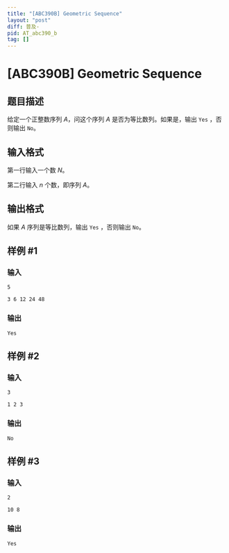 ```yaml
---
title: "[ABC390B] Geometric Sequence"
layout: "post"
diff: 普及-
pid: AT_abc390_b
tag: []
---
```


# [ABC390B] Geometric Sequence

## 题目描述

给定一个正整数序列 $A$，问这个序列 $A$ 是否为等比数列。如果是，输出 `Yes` ，否则输出 `No`。

## 输入格式

第一行输入一个数 $N$。

第二行输入 $n$ 个数，即序列 $A$。

## 输出格式

如果 $A$ 序列是等比数列，输出 `Yes` ，否则输出 `No`。

## 样例 #1

### 输入

```
5
3 6 12 24 48
```

### 输出

```
Yes
```

## 样例 #2

### 输入

```
3
1 2 3
```

### 输出

```
No
```

## 样例 #3

### 输入

```
2
10 8
```

### 输出

```
Yes
```

